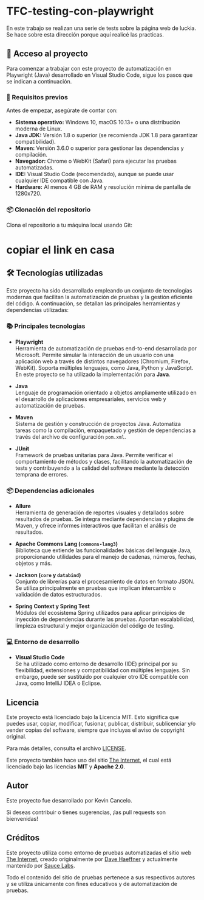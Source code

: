 # TFC-testing-con-playwright
En este trabajo se realizan una serie de tests sobre la página web de luckia. Se hace sobre esta dirección porque aquí realicé las practicas.

## 🚀 Acceso al proyecto

Para comenzar a trabajar con este proyecto de automatización en Playwright (Java) desarrollado en Visual Studio Code, sigue los pasos que se indican a continuación.

### 🔧 Requisitos previos

Antes de empezar, asegúrate de contar con:

- **Sistema operativo:** Windows 10, macOS 10.13+ o una distribución moderna de Linux.
- **Java JDK:** Versión 1.8 o superior (se recomienda JDK 1.8 para garantizar compatibilidad).
- **Maven:** Versión 3.6.0 o superior para gestionar las dependencias y compilación.
- **Navegador:** Chrome o WebKit (Safari) para ejecutar las pruebas automatizadas.
- **IDE:** Visual Studio Code (recomendado), aunque se puede usar cualquier IDE compatible con Java.
- **Hardware:** Al menos 4 GB de RAM y resolución mínima de pantalla de 1280x720.

### 📦 Clonación del repositorio

Clona el repositorio a tu máquina local usando Git:


# copiar el link en casa

## 🛠️ Tecnologías utilizadas

Este proyecto ha sido desarrollado empleando un conjunto de tecnologías modernas que facilitan la automatización de pruebas y la gestión eficiente del código. A continuación, se detallan las principales herramientas y dependencias utilizadas:

### 📚 Principales tecnologías

- **Playwright**  
  Herramienta de automatización de pruebas end-to-end desarrollada por Microsoft. Permite simular la interacción de un usuario con una aplicación web a través de distintos navegadores (Chromium, Firefox, WebKit). Soporta múltiples lenguajes, como Java, Python y JavaScript. En este proyecto se ha utilizado la implementación para **Java**.

- **Java**  
  Lenguaje de programación orientado a objetos ampliamente utilizado en el desarrollo de aplicaciones empresariales, servicios web y automatización de pruebas.

- **Maven**  
  Sistema de gestión y construcción de proyectos Java. Automatiza tareas como la compilación, empaquetado y gestión de dependencias a través del archivo de configuración `pom.xml`.

- **JUnit**  
  Framework de pruebas unitarias para Java. Permite verificar el comportamiento de métodos y clases, facilitando la automatización de tests y contribuyendo a la calidad del software mediante la detección temprana de errores.

### 📦 Dependencias adicionales

- **Allure**  
  Herramienta de generación de reportes visuales y detallados sobre resultados de pruebas. Se integra mediante dependencias y plugins de Maven, y ofrece informes interactivos que facilitan el análisis de resultados.

- **Apache Commons Lang (`commons-lang3`)**  
  Biblioteca que extiende las funcionalidades básicas del lenguaje Java, proporcionando utilidades para el manejo de cadenas, números, fechas, objetos y más.

- **Jackson (`core` y `databind`)**  
  Conjunto de librerías para el procesamiento de datos en formato JSON. Se utiliza principalmente en pruebas que implican intercambio o validación de datos estructurados.

- **Spring Context y Spring Test**  
  Módulos del ecosistema Spring utilizados para aplicar principios de inyección de dependencias durante las pruebas. Aportan escalabilidad, limpieza estructural y mejor organización del código de testing.

### 💻 Entorno de desarrollo

- **Visual Studio Code**  
  Se ha utilizado como entorno de desarrollo (IDE) principal por su flexibilidad, extensiones y compatibilidad con múltiples lenguajes. Sin embargo, puede ser sustituido por cualquier otro IDE compatible con Java, como IntelliJ IDEA o Eclipse.

## Licencia

Este proyecto está licenciado bajo la Licencia MIT. Esto significa que puedes usar, copiar, modificar, fusionar, publicar, distribuir, sublicenciar y/o vender copias del software, siempre que incluyas el aviso de copyright original.

Para más detalles, consulta el archivo [LICENSE](./LICENSE).

Este proyecto también hace uso del sitio [The Internet](https://the-internet.herokuapp.com), el cual está licenciado bajo las licencias **MIT** y **Apache 2.0**.

## Autor

Este proyecto fue desarrollado por Kevin Cancelo.

Si deseas contribuir o tienes sugerencias, ¡las pull requests son bienvenidas!

## Créditos

Este proyecto utiliza como entorno de pruebas automatizadas el sitio web [The Internet](https://the-internet.herokuapp.com), creado originalmente por [Dave Haeffner](https://github.com/tourdedave) y actualmente mantenido por [Sauce Labs](https://github.com/saucelabs/the-internet).

Todo el contenido del sitio de pruebas pertenece a sus respectivos autores y se utiliza únicamente con fines educativos y de automatización de pruebas.
